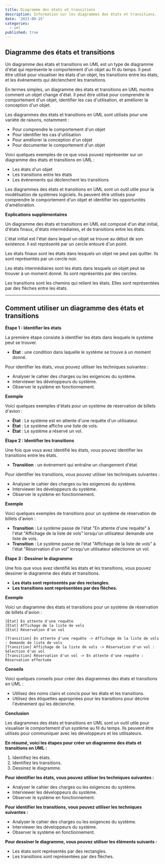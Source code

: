 ```yaml
---
title: Diagramme des états et transitions
description: Information sur les diagrammes des états et transitions.
date: '2023-09-25'
categories:
  - uml
published: true
---
```


## Diagramme des états et transitions

Un diagramme des états et transitions en UML est un type de diagramme d'état qui représente le comportement d'un objet au fil du temps. Il peut être utilisé pour visualiser les états d'un objet, les transitions entre les états, et les événements qui déclenchent les transitions.

En termes simples, un diagramme des états et transitions en UML montre comment un objet change d'état. Il peut être utilisé pour comprendre le comportement d'un objet, identifier les cas d'utilisation, et améliorer la conception d'un objet.

Les diagrammes des états et transitions en UML sont utilisés pour une variété de raisons, notamment :

* Pour comprendre le comportement d'un objet
* Pour identifier les cas d'utilisation
* Pour améliorer la conception d'un objet
* Pour documenter le comportement d'un objet

Voici quelques exemples de ce que vous pouvez représenter sur un diagramme des états et transitions en UML :

* Les états d'un objet
* Les transitions entre les états
* Les événements qui déclenchent les transitions

Les diagrammes des états et transitions en UML sont un outil utile pour la modélisation de systèmes logiciels. Ils peuvent être utilisés pour comprendre le comportement d'un objet et identifier les opportunités d'amélioration.

**Explications supplémentaires**

Un diagramme des états et transitions en UML est composé d'un état initial, d'états finaux, d'états intermédiaires, et de transitions entre les états.

L'état initial est l'état dans lequel un objet se trouve au début de son existence. Il est représenté par un cercle entouré d'un point.

Les états finaux sont les états dans lesquels un objet ne peut pas quitter. Ils sont représentés par un cercle noir.

Les états intermédiaires sont les états dans lesquels un objet peut se trouver à un moment donné. Ils sont représentés par des cercles.

Les transitions sont les chemins qui relient les états. Elles sont représentées par des flèches entre les états.

---

## Comment utiliser un diagramme des états et transitions

**Étape 1 : Identifier les états**

La première étape consiste à identifier les états dans lesquels le système peut se trouver.

* **État** : une condition dans laquelle le système se trouve à un moment donné.

Pour identifier les états, vous pouvez utiliser les techniques suivantes :

* Analyser le cahier des charges ou les exigences du système.
* Interviewer les développeurs du système.
* Observer le système en fonctionnement.

**Exemple**

Voici quelques exemples d'états pour un système de réservation de billets d'avion :

* **État** : Le système est en attente d'une requête d'un utilisateur.
* **État** : Le système affiche une liste de vols.
* **État** : Le système a réservé un vol.

**Étape 2 : Identifier les transitions**

Une fois que vous avez identifié les états, vous pouvez identifier les transitions entre les états.

* **Transition** : un événement qui entraîne un changement d'état.

Pour identifier les transitions, vous pouvez utiliser les techniques suivantes :

* Analyser le cahier des charges ou les exigences du système.
* Interviewer les développeurs du système.
* Observer le système en fonctionnement.

**Exemple**

Voici quelques exemples de transitions pour un système de réservation de billets d'avion :

* **Transition** : Le système passe de l'état "En attente d'une requête" à l'état "Affichage de la liste de vols" lorsqu'un utilisateur demande une liste de vols.
* **Transition** : Le système passe de l'état "Affichage de la liste de vols" à l'état "Réservation d'un vol" lorsqu'un utilisateur sélectionne un vol.

**Étape 3 : Dessiner le diagramme**

Une fois que vous avez identifié les états et les transitions, vous pouvez dessiner le diagramme des états et transitions.

* **Les états sont représentés par des rectangles.**
* **Les transitions sont représentées par des flèches.**

**Exemple**

Voici un diagramme des états et transitions pour un système de réservation de billets d'avion :

```
[État] En attente d'une requête
[État] Affichage de la liste de vols
[État] Réservation d'un vol

[Transition] En attente d'une requête -> Affichage de la liste de vols : Demande de liste de vols
[Transition] Affichage de la liste de vols -> Réservation d'un vol : Sélection d'un vol
[Transition] Réservation d'un vol -> En attente d'une requête : Réservation effectuée
```

**Conseils**

Voici quelques conseils pour créer des diagrammes des états et transitions en UML :

* Utilisez des noms clairs et concis pour les états et les transitions.
* Utilisez des étiquettes appropriées pour les transitions pour décrire l'événement qui les déclenche.

**Conclusion**

Les diagrammes des états et transitions en UML sont un outil utile pour visualiser le comportement d'un système au fil du temps. Ils peuvent être utilisés pour communiquer avec les développeurs et les utilisateurs.

**En résumé, voici les étapes pour créer un diagramme des états et transitions en UML :**

1. Identifiez les états.
2. Identifiez les transitions.
3. Dessinez le diagramme.

**Pour identifier les états, vous pouvez utiliser les techniques suivantes :**

* Analyser le cahier des charges ou les exigences du système.
* Interviewer les développeurs du système.
* Observer le système en fonctionnement.

**Pour identifier les transitions, vous pouvez utiliser les techniques suivantes :**

* Analyser le cahier des charges ou les exigences du système.
* Interviewer les développeurs du système.
* Observer le système en fonctionnement.

**Pour dessiner le diagramme, vous pouvez utiliser les éléments suivants :**

* Les états sont représentés par des rectangles.
* Les transitions sont représentées par des flèches.
